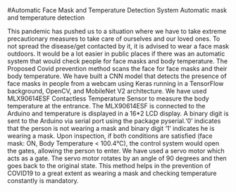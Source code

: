 #Automatic Face Mask and Temperature Detection System 
Automatic mask and temperature detection

This pandemic has pushed us to a situation where we have to take extreme precautionary measures to take care of ourselves and our loved ones. To not spread the disease/get contacted by it, it is advised to wear a face mask outdoors. It would be a lot easier in public places if there was an automatic system that would check people for face masks and body temperature. The Proposed Covid prevention method scans the face for face masks and their body temperature. We have built a CNN model that detects the presence of face masks in people from a webcam using Keras running in a TensorFlow background, OpenCV, and MobileNet V2 architecture. We have used MLX90614ESF Contactless Temperature Sensor to measure the body temperature at the entrance. The MLX90614ESF is connected to the Arduino and temperature is displayed in a 16*2 LCD display. A binary digit is sent to the Arduino via serial port using the package pyserial.‘0’ indicates that the person is not wearing a mask and binary digit  ‘1’ indicates he is wearing a mask. Upon inspection, if both conditions are satisfied (face mask: ON, Body Temperature < 100.4°C), the control system would open the gates, allowing the person to enter. We have used a servo motor which acts as a gate. The servo motor rotates by an angle of 90 degrees and then goes back to the original state. This method helps in the prevention of COVID19 to a great extent as wearing a mask and checking temperature constantly is mandatory.
